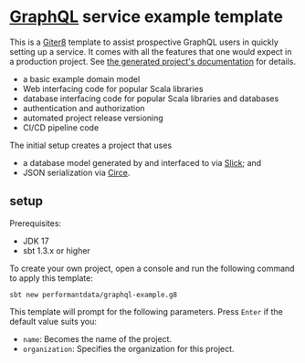 # [GraphQL][GraphQL] service example template

This is a [Giter8][g8] template to assist prospective GraphQL users in quickly setting up a service.
It comes with all the features that one would expect in a production project.
See [the generated project's documentation](src/main/g8/README.md) for details.
- a basic example domain model
- Web interfacing code for popular Scala libraries
- database interfacing code for popular Scala libraries and databases
- authentication and authorization
- automated project release versioning
- CI/CD pipeline code

The initial setup creates a project that uses
- a database model generated by and interfaced to via [Slick][slick]; and
- JSON serialization via [Circe][circe].

## setup

Prerequisites:
- JDK 17
- sbt 1.3.x or higher

To create your own project, open a console and run the following command to apply this template:
 ```
sbt new performantdata/graphql-example.g8
 ```

This template will prompt for the following parameters. Press `Enter` if the default value suits you:
- `name`: Becomes the name of the project.
- `organization`: Specifies the organization for this project.

[akka-http]: https://doc.akka.io/docs/akka-http/current/index.html
[circe]: https://circe.github.io/circe/
[g8]: http://www.foundweekends.org/giter8/
[GraphQL]: https://graphql.org/
[h2]: https://h2database.com/
[slick]: https://scala-slick.org/
